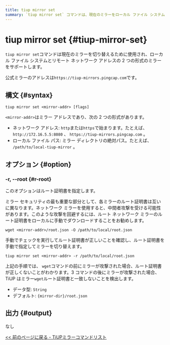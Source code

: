 ```yaml
---
title: tiup mirror set
summary: `tiup mirror set` コマンドは、現在のミラーをローカル ファイル システムとリモート ネットワーク アドレスの間で切り替えます。公式のミラー アドレスは ` <a href="https://tiup-mirrors.pingcap.com`">https://tiup-mirrors.pingcap.com`</a>です。ミラー アドレスを設定するには、`tiup mirror set <mirror-addr>` を使用します。中間者攻撃を防ぐために、ネットワーク ミラーのルート証明書を指定するには、`-r, --root` オプションを使用します。出力は生成されません。
---
```


# tiup mirror set {#tiup-mirror-set}

`tiup mirror set`コマンドは現在のミラーを切り替えるために使用され、ローカル ファイル システムとリモート ネットワーク アドレスの 2 つの形式のミラーをサポートします。

公式ミラーのアドレスは`https://tiup-mirrors.pingcap.com`です。

## 構文 {#syntax}

```shell
tiup mirror set <mirror-addr> [flags]
```

`<mirror-addr>`はミラー アドレスであり、次の 2 つの形式があります。

-   ネットワーク アドレス: `http`または`https`で始まります。たとえば、 `http://172.16.5.5:8080` 、 `https://tiup-mirrors.pingcap.com` 。
-   ローカル ファイル パス: ミラー ディレクトリの絶対パス。たとえば、 `/path/to/local-tiup-mirror` 。

## オプション {#option}

### -r, --root {#r-root}

このオプションはルート証明書を指定します。

ミラー セキュリティの最も重要な部分として、各ミラーのルート証明書は互いに異なります。ネットワーク ミラーを使用すると、中間者攻撃を受ける可能性があります。このような攻撃を回避するには、ルート ネットワーク ミラーのルート証明書をローカルに手動でダウンロードすることをお勧めします。

    wget <mirror-addr>/root.json -O /path/to/local/root.json

手動でチェックを実行してルート証明書が正しいことを確認し、ルート証明書を手動で指定してミラーを切り替えます。

    tiup mirror set <mirror-addr> -r /path/to/local/root.json

上記の手順では、 `wget`コマンドの前にミラーが攻撃された場合、ルート証明書が正しくないことがわかります。3 コマンドの後にミラーが攻撃された場合、 TiUP はミラー`wget`ルート証明書と一致しないことを検出します。

-   データ型: `String`
-   デフォルト: `{mirror-dir}/root.json`

## 出力 {#output}

なし

[&lt;&lt; 前のページに戻る - TiUPミラーコマンドリスト](/tiup/tiup-command-mirror.md#command-list)
